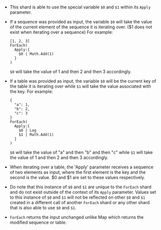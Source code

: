 - This shard is able to use the special variable `$0` and `$1` within its `Apply` parameter.

- If a sequence was provided as input, the variable `$0` will take the value of the current element of the sequence it is iterating over. ($1 does not exist when iterating over a sequence)
  For example:
  ```shards
  [1, 2, 3]
  ForEach( 
    Apply:{
      $0 | Math.Add(1)
    }
  )
  ```
  `$0` will take the value of 1 and then 2 and then 3 accordingly.

- If a table was provided as input, the variable `$0` will be the current key of the table it is iterating over while `$1` will take the value associated with the key.
  For example:
  ```shards
  {
    "a": 1,
    "b": 2,
    "c": 3
  }
  ForEach( 
    Apply:{
      $0 | Log
      $1 | Math.Add(1)
    }
  )
  ```
  `$0` will take the value of "a" and then "b" and then "c" while `$1` will take the value of 1 and then 2 and then 3 accordingly.

- When iterating over a table, the 'Apply' parameter receives a sequence of two elements as input, where the first element is the key and the second is the value. $0 and $1 are set to these values respectively.

- Do note that this instance of `$0` and `$1` are unique to the `ForEach` shard and do not exist outside of the context of its `Apply` parameter. Values set to this instance of `$0` and `$1` will not be reflected on other `$0` and `$1` created in a different call of another `ForEach` shard or any other shard that is also able to use `$0` and `$1`.

- `ForEach` returns the input unchanged unlike Map which returns the modified sequence or table.





